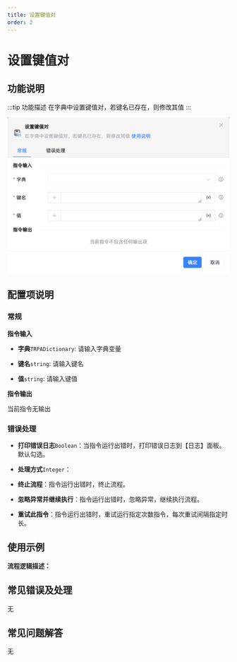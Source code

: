 ```yaml
---
title: 设置键值对
order: 2
---
```


# 设置键值对

## 功能说明

:::tip 功能描述
在字典中设置键值对，若键名已存在，则修改其值
:::

![设置键值对](../../../assets/设置键值对_command.png)

## 配置项说明

### 常规

**指令输入**

- **字典**`TRPADictionary`: 请输入字典变量

- **键名**`string`: 请输入键名

- **值**`string`: 请输入键值


**指令输出**

当前指令无输出

### 错误处理

- **打印错误日志**`Boolean`：当指令运行出错时，打印错误日志到【日志】面板。默认勾选。

- **处理方式**`Integer`：

 - **终止流程**：指令运行出错时，终止流程。

 - **忽略异常并继续执行**：指令运行出错时，忽略异常，继续执行流程。

 - **重试此指令**：指令运行出错时，重试运行指定次数指令，每次重试间隔指定时长。

## 使用示例

**流程逻辑描述：** 

## 常见错误及处理

无

## 常见问题解答

无

